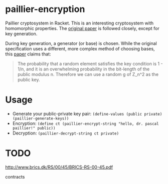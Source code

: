# paillier-encryption
Paillier cryptosystem in Racket. This is an interesting cryptosystem with homomorphic properties. The [original paper](http://williams.comp.ncat.edu/signing/Pascal%20Paillier.pdf) is followed closely, except for key generation. 

During key generation, a generator (or base) is chosen. While the original specification uses a different, more complex method of choosing bases, this [paper](https://www.cdc.informatik.tu-darmstadt.de/reports/TR/TI-02-04.pdf) claims that:

>   The probability that a random element satisfies the key
>   condition is 1 - 1/n, and it is an overwhelming probability in the bit-length of the
>   public modulus n. Therefore we can use a random g of Z_n^2 as the public key.

Usage
=====
* Generate your public-private key pair: `(define-values (public private) (paillier-generate-keys))`
* Encryption: `(define ct (paillier-encrypt-string "hello, dr. pascal paillier!" public))`
* Decryption: `(paillier-decrypt-string ct private)`

TODO
====
http://www.brics.dk/RS/00/45/BRICS-RS-00-45.pdf

contracts
